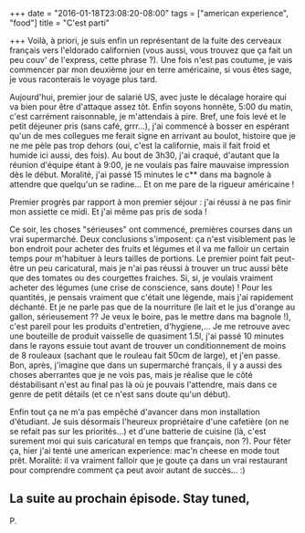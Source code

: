 +++
date = "2016-01-18T23:08:20-08:00"
tags = ["american experience", "food"]
title = "C'est parti"

+++
Voilà, à priori, je suis enfin un représentant de la fuite des cerveaux français vers l'eldorado californien (vous aussi, vous trouvez que ça fait un peu couv' de l'express, cette phrase ?).
Une fois n'est pas coutume, je vais commencer par mon deuxième jour en terre américaine, si vous êtes sage, je vous raconterais le voyage plus tard.

Aujourd'hui, premier jour de salarié US, avec juste le décalage horaire qui va bien pour être d'attaque assez tôt. Enfin soyons honnête, 5:00 du matin, c'est carrément raisonnable, je m'attendais à pire.
Bref, une fois levé et le petit déjeuner pris (sans café, grrr...), j'ai commencé à bosser en espérant qu'un de mes collegues me ferait signe en arrivant au boulot, histoire que je ne me pèle pas trop dehors (oui, c'est la californie, mais il fait froid et humide ici aussi, des fois). Au bout de 3h30, j'ai craqué, d'autant que la réunion d'équipe étant à 9:00, je ne voulais pas faire mauvaise impression dès le début. Moralité, j'ai passé 15 minutes le c** dans ma bagnole à attendre que quelqu'un se radine... Et on me pare de la rigueur américaine !

Premier progrès par rapport à mon premier séjour : j'ai réussi à ne pas finir mon assiette ce midi. Et j'ai même pas pris de soda !

Ce soir, les choses "sérieuses" ont commencé, premières courses dans un vrai supermarché. Deux conclusions s'imposent: ça n'est visiblement pas le bon endroit pour acheter des fruits et légumes et il va me falloir un certain temps pour m'habituer à leurs tailles de portions.
Le premier point fait peut-être un peu caricatural, mais je n'ai pas réussi à trouver un truc aussi bête que des tomates ou des courgettes fraiches. Si, si, je voulais vraiment acheter des légumes (une crise de conscience, sans doute) !
Pour les quantités, je pensais vraiment que c'était une légende, mais j'ai rapidement déchanté. Et je ne parle pas que de la nourriture (le lait et le jus d'orange au gallon, sérieusement ?? Je veux le boire, pas le mettre dans ma bagnole !), c'est pareil pour les produits d'entretien, d'hygiene,... Je me retrouve avec une bouteille de produit vaisselle de quasiment 1.5l, j'ai passé 10 minutes dans le rayons essuie tout avant de trouver un conditionnement de moins de 8 rouleaux (sachant que le rouleau fait 50cm de large), et j'en passe.
Bon, après, j'imagine que dans un supermarché français, il y a aussi des choses aberrantes que je ne vois pas, mais je réalise que le côté déstabilisant n'est au final pas là où je pouvais l'attendre, mais dans ce genre de petit détails (et ce n'est sans doute qu'un début).

Enfin tout ça ne m'a pas empêché d'avancer dans mon installation d'étudiant. Je suis désormais l'heureux propriétaire d'une cafetière (on ne se refait pas sur les priorités...) et d'une batterie de cuisine (là, c'est surement moi qui suis caricatural en temps que français, non ?). Pour fêter ça, hier j'ai tenté une american experience: mac'n cheese en mode tout prêt. Moralité: il va vraiment falloir que je goute ça dans un vrai restaurant pour comprendre comment ça peut avoir autant de succès... :)

La suite au prochain épisode.
Stay tuned,
--
P.
